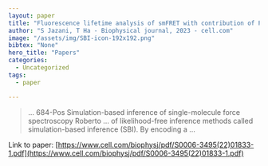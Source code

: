 ```yaml
---
layout: paper
title: "Fluorescence lifetime analysis of smFRET with contribution of PIFE on donor and acceptor"
author: "S Jazani, T Ha - Biophysical journal, 2023 - cell.com"
image: "/assets/img/SBI-icon-192x192.png"
bibtex: "None"
hero_title: "Papers"
categories:
  - Uncategorized
tags:
  - paper

---
```

>… 684-Pos Simulation-based inference of single-molecule force spectroscopy Roberto … of likelihood-free inference methods called simulation-based inference (SBI). By encoding a …

Link to paper: [https://www.cell.com/biophysj/pdf/S0006-3495(22)01833-1.pdf](https://www.cell.com/biophysj/pdf/S0006-3495(22)01833-1.pdf)


